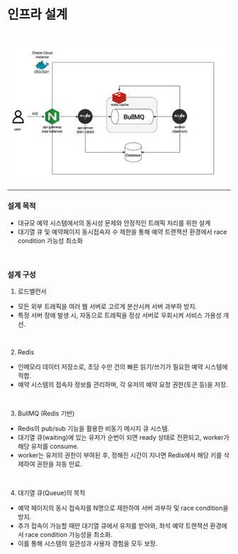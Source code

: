 # 인프라 설계
</br>

![인프라 구조도](./images/infra-diagram.png)

---
### 설계 목적
- 대규모 예약 시스템에서의 동시성 문제와 안정적인 트래픽 처리를 위한 설계
- 대기열 큐 및 예약페이지 동시접속자 수 제한을 통해 예약 트랜잭션 환경에서 race condition 가능성 최소화
</br>

### 설계 구성
1. 로드밸런서
- 모든 외부 트래픽을 여러 웹 서버로 고르게 분산시켜 서버 과부하 방지.
- 특정 서버 장애 발생 시, 자동으로 트래픽을 정상 서버로 우회시켜 서비스 가용성 개선.
</br>

2. Redis
- 인메모리 데이터 저장소로, 초당 수만 건의 빠른 읽기/쓰기가 필요한 예약 시스템에 적합.
- 예약 시스템의 접속자 정보를 관리하며, 각 유저의 예약 요청 권한(토큰 등)을 저장.
</br>

3. BullMQ (Redis 기반)
- Redis의 pub/sub 기능을 활용한 비동기 메시지 큐 시스템.
- 대기열 큐(waiting)에 있는 유저가 순번이 되면 ready 상태로 전환되고, worker가 해당 유저를 consume.
- worker는 유저의 권한이 부여된 후, 정해진 시간이 지나면 Redis에서 해당 키를 삭제하여 권한을 자동 만료.
</br>

4. 대기열 큐(Queue)의 목적
- 예약 페이지의 동시 접속자를 N명으로 제한하여 서버 과부하 및 race condition을 방지.
- 추가 접속이 가능할 때만 대기열 큐에서 유저를 받아와, 좌석 예약 트랜잭션 환경에서 race condition 가능성을 최소화.
- 이를 통해 시스템의 일관성과 사용자 경험을 모두 보장.

